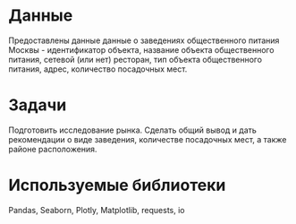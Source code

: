 # Данные
Предоставлены данные данные о заведениях общественного питания Москвы - идентификатор объекта, название объекта общественного питания, сетевой (или нет) ресторан, тип объекта общественного питания, адрес, количество посадочных мест.
# Задачи
Подготовить исследование рынка. Сделать общий вывод и дать рекомендации о виде заведения, количестве посадочных мест, а также районе расположения. 
# Используемые библиотеки
Pandas, Seaborn, Plotly, Matplotlib, requests, io
